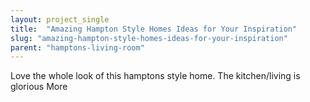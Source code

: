 ```yaml
---
layout: project_single
title:  "Amazing Hampton Style Homes Ideas for Your Inspiration"
slug: "amazing-hampton-style-homes-ideas-for-your-inspiration"
parent: "hamptons-living-room"
---
```

Love the whole look of this hamptons style home. The kitchen/living is glorious More